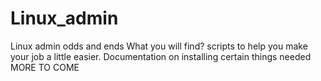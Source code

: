# Linux_admin
Linux admin odds and ends
What you will find?
scripts to help you make your job a little easier.
Documentation on installing certain things needed
MORE TO COME

